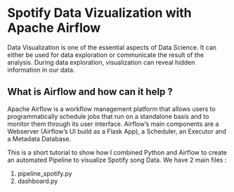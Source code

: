 # Spotify Data Vizualization with Apache Airflow


Data Visualization is one of the essential aspects of Data Science. It can either be used for data exploration or communicate the result of the analysis. During data exploration, visualization can reveal hidden information in our data. 

## What is Airflow and how can it help ?
Apache Airflow is a workflow management platform that allows users to programmatically schedule jobs that run on a standalone basis and to monitor them through its user interface. Airflow’s main components are a Webserver (Airflow’s UI build as a Flask App), a Scheduler, an Executor and a Metadata Database.


This is a short tutorial to show how I combined Python and Airflow to create an automated Pipeline to visualize Spotify song Data. We have 2 main files :
1. pipeline_spotify.py
2. dashboard.py

